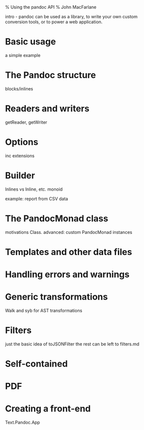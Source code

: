 % Using the pandoc API
% John MacFarlane

intro - pandoc can be used as a library, to write
your own custom conversion tools, or to power
a web application.

# Basic usage

a simple example

# The Pandoc structure

blocks/inlines

# Readers and writers

getReader, getWriter

# Options

inc extensions

# Builder

Inlines vs Inline, etc.
monoid

example: report from CSV data

# The PandocMonad class

motivations
Class.
advanced: custom PandocMonad instances

# Templates and other data files

# Handling errors and warnings

# Generic transformations

Walk and syb for AST transformations

# Filters

just the basic idea of toJSONFilter
the rest can be left to filters.md

# Self-contained


# PDF

# Creating a front-end

Text.Pandoc.App

